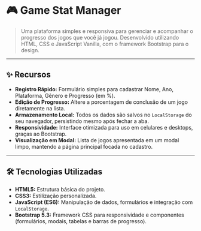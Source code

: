 # 🎮 Game Stat Manager

> Uma plataforma simples e responsiva para gerenciar e acompanhar o progresso dos jogos que você já jogou. Desenvolvido utilizando HTML, CSS e JavaScript Vanilla, com o framework Bootstrap para o design.

---

## ✨ Recursos

* **Registro Rápido:** Formulário simples para cadastrar Nome, Ano, Plataforma, Gênero e Progresso (em %).
* **Edição de Progresso:** Altere a porcentagem de conclusão de um jogo diretamente na lista.
* **Armazenamento Local:** Todos os dados são salvos no `LocalStorage` do seu navegador, persistindo mesmo após fechar a aba.
* **Responsividade:** Interface otimizada para uso em celulares e desktops, graças ao Bootstrap.
* **Visualização em Modal:** Lista de jogos apresentada em um modal limpo, mantendo a página principal focada no cadastro.

---

## 🛠️ Tecnologias Utilizadas

* **HTML5:** Estrutura básica do projeto.
* **CSS3:** Estilização personalizada.
* **JavaScript (ES6):** Manipulação de dados, formulários e integração com `LocalStorage`.
* **Bootstrap 5.3:** Framework CSS para responsividade e componentes (formulários, modais, tabelas e barras de progresso).

